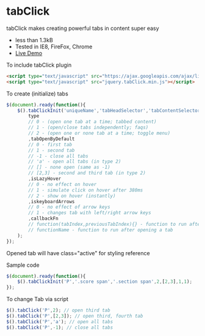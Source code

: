# tabClick
tabClick makes creating powerful tabs in content super easy
* less than 1.3kB
* Tested in IE8, FireFox, Chrome
* [Live Demo](http://code.mgvz.com/tabClick/)


To include tabClick plugin
```html
<script type="text/javascript" src="https://ajax.googleapis.com/ajax/libs/jquery/1.11.2/jquery.min.js"></script>
<script type="text/javascript" src="jquery.tabClick.min.js"></script>
```

To create (initialize) tabs
```javascript
$(document).ready(function(){
	$().tabClickInit('uniqueName','tabHeadSelector','tabContentSelector',
		type
		// 0 - (open one tab at a time; tabbed content)
		// 1 - (open/close tabs independently; faqs)
		// 2 - (open one or none tab at a time; toggle menu)
		,tabOpenByDefault
		// 0 - first tab
		// 1 - second tab
		// -1 - close all tabs
		// 'a' - open all tabs (in type 2)
		// [] - none open (same as -1)
		// [2,3] - second and third tab (in type 2)
		,isLazyHover
		// 0 - no effect on hover
		// 1 - simulate click on hover after 380ms
		// 2 - show on hover (instantly)
		,iskeyboardArrows
		// 0 - no effect of arrow keys
		// 1 - changes tab with left/right arrow keys
		,callbackFn
		// function(tabIndex,previousTabIndex){} - function to run after opening a tab
		// functionName - function to run after opening a tab
	);
});
```
Opened tab will have class="active" for styling reference

Sample code
```javascript
$(document).ready(function(){
	$().tabClickInit('P','.score span','.section span',2,[2,3],1,1);
});
```

To change Tab via script
```javascript
$().tabClick('P',2); // open third tab
$().tabClick('P',[2,3]); // open third, fourth tab
$().tabClick('P','a'); // open all tabs
$().tabClick('P',-1); // close all tabs
```
